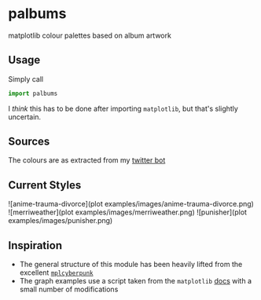 # palbums
matplotlib colour palettes based on album artwork

## Usage
Simply call
```python
import palbums
```
I _think_ this has to be done after importing `matplotlib`, but that's slightly
uncertain.

## Sources
The colours are as extracted from my [twitter bot](https://twitter.com/albumstoruin)

## Current Styles
![anime-trauma-divorce](plot examples/images/anime-trauma-divorce.png)
![merriweather](plot examples/images/merriweather.png)
![punisher](plot examples/images/punisher.png)

## Inspiration
- The general structure of this module has been heavily lifted from the 
  excellent [`mplcyberpunk`](https://github.com/dhaitz/mplcyberpunk)
- The graph examples use a script taken from the `matplotlib`
  [docs](https://matplotlib.org/3.1.1/gallery/style_sheets/style_sheets_reference.html)
  with a small number of modifications